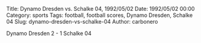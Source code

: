 Title: Dynamo Dresden vs. Schalke 04, 1992/05/02
Date: 1992/05/02 00:00
Category: sports
Tags: football, football scores, Dynamo Dresden, Schalke 04
Slug: dynamo-dresden-vs-schalke-04
Author: carbonero


Dynamo Dresden 2 - 1 Schalke 04

